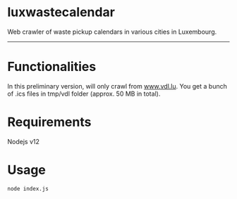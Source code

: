 # luxwastecalendar
Web crawler of waste pickup calendars in various cities in Luxembourg.

----------
# Functionalities
In this preliminary version, will only crawl from www.vdl.lu.
You get a bunch of .ics files in tmp/vdl folder (approx. 50 MB in total).

# Requirements
Nodejs v12

# Usage
`node index.js`